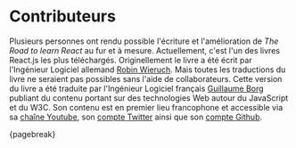 # Contributeurs

Plusieurs personnes ont rendu possible l'écriture et l'amélioration de *The Road to learn React* au fur et à mesure. Actuellement, c'est l'un des livres React.js les plus téléchargés. Originellement le livre a été écrit par l'Ingénieur Logiciel allemand [Robin Wieruch](https://www.robinwieruch.de/). Mais toutes les traductions du livre ne seraient pas possibles sans l'aide de collaborateurs. Cette version du livre a été traduite par l'Ingénieur Logiciel français [Guillaume Borg](https://www.linkedin.com/in/guillaume-borg-0904b8a8/) publiant du contenu portant sur des technologies Web autour du JavaScript et du W3C. Son contenu est en premier lieu francophone et accessible via sa [chaîne Youtube](https://www.youtube.com/c/EchyzenWebsite), son [compte Twitter](https://twitter.com/EchyzenWebsite) ainsi que son [compte Github](https://github.com/GuillaumeUnice).

{pagebreak}